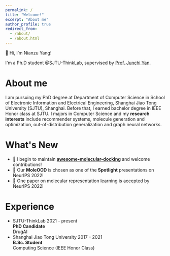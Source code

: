 ```yaml
---
permalink: /
title: "Welcome!"
excerpt: "About me"
author_profile: true
redirect_from: 
  - /about/
  - /about.html
---
```

👋 Hi, I’m Nianzu Yang!

I'm a Ph.D student @SJTU-ThinkLab, supervised by [Prof. Junchi Yan](https://thinklab.sjtu.edu.cn/).


About me
======
I am pursuing my PhD degree at Department of Computer Science in School of Electronic Information and Electrical Engineering, Shanghai Jiao Tong University (SJTU), Shanghai. Before that, I earned bachelor degree in IEEE Honor class at SJTU. I majors in Computer Science and my **research interests** include recommender systems, molecule generation and optimization, out-of-distribution generalization and graph neural networks.

What's New
======
<!-- <div style="height:600px;overflow-y:auto;background:#ffffff;">
🌟 I begin to maintain <a href="https://github.com/yangnianzu0515/awesome-molecular-docking"><b>awesome-molecular-docking</b></a> on github and welcome contributions!<br>
🌟 Our <b>MoleOOD</b> is chosen as one of the <b>Spotlight</b> presentations on NeurIPS 2022!<br>
🌟 One paper on molecular representation learning is accepted by NeurIPS 2022!<br>
<!-- - 🌟 Our **MoleOOD** is chosen as one of the **Spotlight** presentations on NeurIPS 2022!
<!-- - 🌟 One paper on molecular representation learning is accepted by NeurIPS 2022! -->
- 🌟 I begin to maintain <a href="https://github.com/yangnianzu0515/awesome-molecular-docking"><b>awesome-molecular-docking</b></a> and welcome contributions!
- 🌟 Our **MoleOOD** is chosen as one of the **Spotlight** presentations on NeurIPS 2022!
- 🌟 One paper on molecular representation learning is accepted by NeurIPS 2022!

Experience
======
<div>
  <ul class="timeline">
    <li>
      <div class="direction-l">
        <div class="flag-wrapper">
          <span class="flag">SJTU-ThinkLab</span>
          <span class="time-wrapper"><span class="time">2021 - present</span></span>
        </div>
        <div class="desc"><b>PhD Candidate</b> <br/>DrugAI</div>
      </div>
    </li>
    <li>
      <div class="direction-r">
        <div class="flag-wrapper">
          <span class="flag">Shanghai Jiao Tong University</span>
          <span class="time-wrapper"><span class="time">2017 - 2021</span></span>
        </div>
        <div class="desc"><b>B.Sc. Student</b> <br/> Computing Science (IEEE Honor Class)</div>
      </div>
    </li>
  </ul>
</div>

